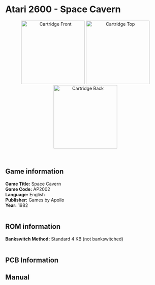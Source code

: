 # Atari 2600 - Space Cavern

<p align="center" width="100%">
	<img src="https://archive.org/download/A26_SPACE_CAVERN_AP2002/01_LABEL_FRONT.JPG" alt="Cartridge Front" width="200"/>
	<img src="https://archive.org/download/A26_SPACE_CAVERN_AP2002/02_LABEL_TOP.JPG" alt="Cartridge Top" width="200"/>
	<img src="https://archive.org/download/A26_SPACE_CAVERN_AP2002/03_CARTRIDGE_BACK.JPG" alt="Cartridge Back" width="200"/>
</p> <br/>

## Game information

**Game Title:** Space Cavern <br/>
**Game Code:** AP2002 <br/>
**Language:** English <br/>
**Publisher:** Games by Apollo <br/>
**Year:** 1982 <br/>
<br/>

## ROM information

**Bankswitch Method:** Standard 4 KB (not bankswitched) <br/>
<br/>

## PCB Information


## Manual


